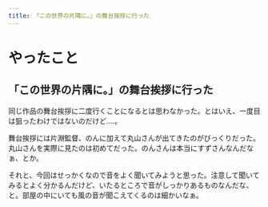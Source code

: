 ```yaml
---
title: 「この世界の片隅に。」の舞台挨拶に行った
---
```


# やったこと

## 「この世界の片隅に。」の舞台挨拶に行った

同じ作品の舞台挨拶に二度行くことになるとは思わなかった。とはいえ、一度目は狙ったわけではないのだけど‥‥。

舞台挨拶には片淵監督、のんに加えて丸山さんが出てきたのがびっくりだった。丸山さんを実際に見たのは初めてだった。のんさんは本当にすずさんなんだなぁ、とか。

それと、今回はせっかくなので音をよく聞いてみようと思った。注意して聞いてみるとよく分かるんだけど、いたるところで音がしっかりあるものなんだな、と。部屋の中にいても風の音が聞こえてくるのは細かいなぁ。
